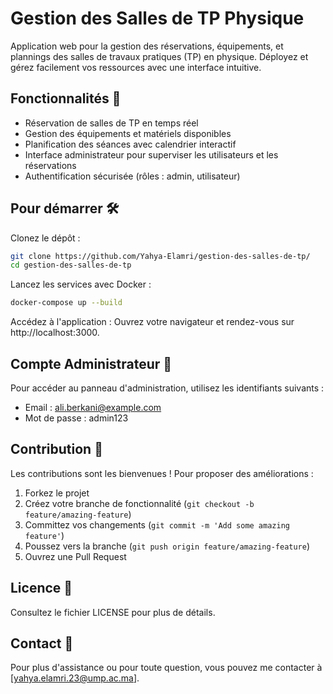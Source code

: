 # Gestion des Salles de TP Physique

Application web pour la gestion des réservations, équipements, et plannings des salles de travaux pratiques (TP) en physique. Déployez et gérez facilement vos ressources avec une interface intuitive.

## Fonctionnalités 🚀

- Réservation de salles de TP en temps réel
- Gestion des équipements et matériels disponibles
- Planification des séances avec calendrier interactif
- Interface administrateur pour superviser les utilisateurs et les réservations
- Authentification sécurisée (rôles : admin, utilisateur)

## Pour démarrer 🛠️

Clonez le dépôt :
```bash
git clone https://github.com/Yahya-Elamri/gestion-des-salles-de-tp/
cd gestion-des-salles-de-tp
```

Lancez les services avec Docker :
```bash
docker-compose up --build
```

Accédez à l'application :
Ouvrez votre navigateur et rendez-vous sur http://localhost:3000.

## Compte Administrateur 🔑

Pour accéder au panneau d'administration, utilisez les identifiants suivants :
- Email : ali.berkani@example.com
- Mot de passe : admin123

## Contribution 🤝

Les contributions sont les bienvenues ! Pour proposer des améliorations :
1. Forkez le projet
2. Créez votre branche de fonctionnalité (`git checkout -b feature/amazing-feature`)
3. Committez vos changements (`git commit -m 'Add some amazing feature'`)
4. Poussez vers la branche (`git push origin feature/amazing-feature`)
5. Ouvrez une Pull Request

## Licence 📝

Consultez le fichier LICENSE pour plus de détails.

## Contact 📧

Pour plus d'assistance ou pour toute question, vous pouvez me contacter à [yahya.elamri.23@ump.ac.ma].
